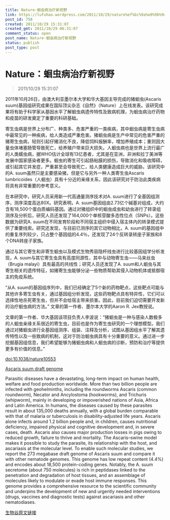 ```yaml
---
title: Nature-蛔虫病治疗新视野
link: https://lufuhao.wordpress.com/2011/10/29/nature%ef%bc%9a%e8%9b%94%e8%99%ab%e7%97%85%e6%b2%bb%e7%96%97%e6%96%b0%e8%a7%86%e9%87%8e/
post_id: 758
created: 2011/10/29 15:31:07
created_gmt: 2011/10/29 06:31:07
comment_status: open
post_name: Nature-蛔虫病治疗新视野
status: publish
post_type: post
---
```


# Nature：蛔虫病治疗新视野

> 2011/10/29 15:31:07

 

2011年10月26日，由澳大利亚墨尔本大学和华大基因主导完成的猪蛔虫(Ascaris suum)基因组研究成果在国际顶尖杂志《自然》（Nature）上在线发表。该研究成果将有助于科学家从基因水平了解蛔虫病遗传特性及致病机理，为蛔虫病治疗药物和疫苗的研发奠定了重要的科研基础。 

寄生虫病是世界上分布广、种类多、危害严重的一类疾病，其中蛔虫病是寄生虫病中最常见的一种疾病，给人类造成严重危害。猪蛔虫病是生产中常见的危害严重的猪寄生虫病，轻则引起仔猪消化不良，降低饲料报酬率，增加养殖成本；重则因大量虫体堵塞肠管导致死亡，给养殖户带来巨大损失。人蛔虫病也是世界上流行最广的人类蠕虫病，据WHO估计全球有13亿患者，尤其是在亚洲，非洲和拉丁美洲等发展中国家感染者更多。蛔虫的寄生可引起肠粘膜的损伤，导致消化和吸收障碍，或引起其它并发症，严重甚至会导致死亡，给人类健康造成巨大的威胁。该研究中的A. suum虽然只是主要感染猪，但是它与另外一种人类寄生虫Ascaris lumbricoides（人蛔虫）具有十分近的亲缘关系，因此该研究对于防治此类疾病将具有非常重要的参考意义。 

在本研究中，研究人员采用新一代高通量测序技术对A. suum进行了全基因组测序，测序深度高达80X。研究表明，A. suum基因组由2.73亿个碱基对组成，大约含有18,500个蛋白质编码基因。通过对猪组织中的蛔虫成虫和幼虫进行了转录组测序及分析后，研究人员还发现了164,000个单核苷酸多态性位点（SNPs）。这些数据为研究A. suum在不同发育阶段和不同宿主组织中侵入宿主体内的转录模式提供了重要线索。研究还发现，与目前已测序的其它动物相比，A. suum的基因组中的重复序列较少，只占整个基因组的4.4％，还发现了24个反转录转座子家族和8个DNA转座子家族。 

通过与其它寄生和非寄生蛔虫以及模式生物秀丽隐杆线虫进行比较基因组学分析发现，A. suum与其它寄生虫具有高度同源性，其中与动物寄生虫——马来丝虫（Brugia malayi）具有最高的共线性；研究人员还发现了A. suum和人蛔虫与其寄生相关的遗传特征，如猪寄生虫能够分泌一些物质帮助其侵入动物机体或抵御宿主的免疫系统。 

“从A. suum的基因组序列中，我们已经确定了5个新的药物靶点，这些靶点可能与其他许多寄生虫有关，通过基因组分析发现，这些药物靶点具有特异性，它们可以选择性地杀死寄生虫，但并不会给宿主带来损害。因此，目前我们迫切需要开发新的治疗蛔虫病的方法。” 文章的第一作者、墨尔本大学的Aaron R. Jex教授说。 

文章的第一作者、华大基因该项目负责人李波说：“猪蛔虫是一种与感染人数极多的人蛔虫亲缘关系很近的寄生虫，目前也是作为寄生虫研究的一个理想模型。我们通过对猪蛔虫进行全基因组测序、组装、注释及分析，试图从基因组水平了解其遗传特性以及一些致病的机制，这对于防治蛔虫病具有十分重要的意义。通过进一步挖掘基因组信息，我们希望能够为猪蛔虫病和人蛔虫病的诊断，预防和治疗等提供更多有价值的信息。” 

[doi:10.1038/nature10553](http://dx.doi.org/10.1038/nature10553)

[Ascaris suum draft genome](http://www.nature.com/nature/journal/vaop/ncurrent/full/nature10553.html)

Parasitic diseases have a devastating, long-term impact on human health, welfare and food production worldwide. More than two billion people are infected with geohelminths, including the roundworms Ascaris (common roundworm), Necator and Ancylostoma (hookworms), and Trichuris (whipworm), mainly in developing or impoverished nations of Asia, Africa and Latin America. In humans, the diseases caused by these parasites result in about 135,000 deaths annually, with a global burden comparable with that of malaria or tuberculosis in disability-adjusted life years. Ascaris alone infects around 1.2 billion people and, in children, causes nutritional deficiency, impaired physical and cognitive development and, in severe cases, death. Ascaris also causes major production losses in pigs owing to reduced growth, failure to thrive and mortality. The Ascaris–swine model makes it possible to study the parasite, its relationship with the host, and ascariasis at the molecular level. To enable such molecular studies, we report the 273 megabase draft genome of Ascaris suum and compare it with other nematode genomes. This genome has low repeat content (4.4%) and encodes about 18,500 protein-coding genes. Notably, the A. suum secretome (about 750 molecules) is rich in peptidases linked to the penetration and degradation of host tissues, and an assemblage of molecules likely to modulate or evade host immune responses. This genome provides a comprehensive resource to the scientific community and underpins the development of new and urgently needed interventions (drugs, vaccines and diagnostic tests) against ascariasis and other nematodiases. 

[生物谷原文链接](http://www.bioon.com/biology/postgenomics/509338.shtml)
